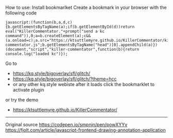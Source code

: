 How to use:
Install bookmarlket
Create a bookmark in your browser with the following code
```
javascript:(function(b,a,d,c){b.getElementsByTagName(a);if(b.getElementById(d))return eval("KillerCommentator."+prompt("send a kc command")),0;a=b.createElement(a);c&&(a.onload=c);a.src="https://ktsuttlemyre.github.io/KillerCommentator/killer-commentator.js";b.getElementsByTagName("head")[0].appendChild(a)})(document,"script","killer-commentator",function(b){return console.log("loaded kc")});
```

Go to 
 - https://kq.style/bigoverlay/sfl/glitch/
 - https://kq.style/bigoverlay/sfl/glitch/?theme=hcc
 - or any other kq.style webiste
after it loads click the bookmarklet to activate plugin


or try the demo 
 - https://ktsuttlemyre.github.io/KillerCommentator/

---
Original source
https://codepen.io/smpnjn/pen/powXYYv
https://fjolt.com/article/javascript-frontend-drawing-annotation-application
